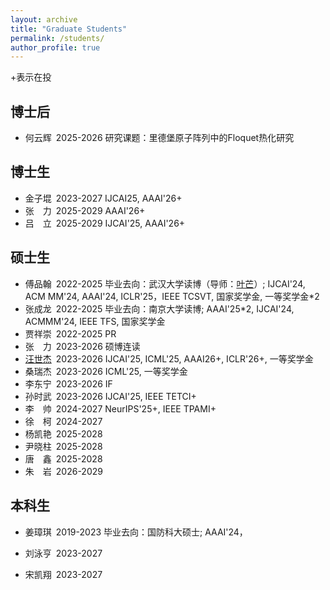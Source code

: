 ```yaml
---
layout: archive
title: "Graduate Students"
permalink: /students/
author_profile: true
---
```

+表示在投


博士后
------
* 何云辉&#8194;2025-2026 研究课题：里德堡原子阵列中的Floquet热化研究

博士生
------
* 金子堒&#8194;2023-2027 IJCAI25, AAAI'26+
* 张&#8195;力&#8194;2025-2029 AAAI'26+
* 吕&#8195;立&#8194;2025-2029 IJCAI'25, AAAI'26+

硕士生
------
* 傅品翰&#8194;2022-2025 毕业去向：武汉大学读博（导师：[叶芒](https://marswhu.github.io/index.html)）; IJCAI'24, ACM MM'24, AAAI'24, ICLR'25，IEEE TCSVT, 国家奖学金, 一等奖学金*2
* 张成龙&#8194;2022-2025 毕业去向：南京大学读博; AAAI'25*2, IJCAI'24, ACMMM'24, IEEE TFS, 国家奖学金
* 贾祥崇&#8194;2022-2025 PR
* 张&#8195;力&#8194;2023-2026 硕博连读
* [汪世杰](jie019.github.io)&#8194;2023-2026 IJCAI'25, ICML'25, AAAI26+, ICLR'26+, 一等奖学金
* 桑瑞杰&#8194;2023-2026 ICML'25, 一等奖学金
* 李东宁&#8194;2023-2026 IF
* 孙时武&#8194;2023-2026 IJCAI'25, IEEE TETCI+
* 李&#8195;帅&#8194;2024-2027 NeurIPS'25+, IEEE TPAMI+
* 徐&#8195;柯&#8194;2024-2027
* 杨凯艳&#8194;2025-2028
* 尹晓柱&#8194;2025-2028
* 唐&#8195;鑫&#8194;2025-2028
* 朱&#8195;岩&#8194;2026-2029


本科生
------
* 姜璋琪&#8194;2019-2023 毕业去向：国防科大硕士; AAAI'24，
* 刘泳亨&#8194;2023-2027
* 宋凯翔&#8194;2023-2027


  <!--
&#160; 空一格
&#8194; 空两格
&#8195; 空四格
注意：不要漏掉分号
-->










